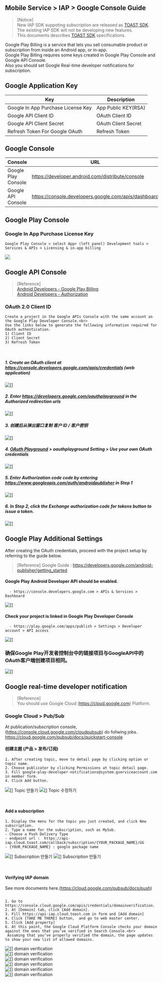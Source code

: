 ## Mobile Service > IAP > Google Console Guide

> [Notice]<br>
> New IAP SDK suppoting subscription are released as [TOAST SDK](http://docs.toast.com/ko/TOAST/ko/toast-sdk/overview/).<br>
> The existing IAP SDK will not be developing new features.<br>
> This documents describes [TOAST SDK](http://docs.toast.com/ko/TOAST/ko/toast-sdk/overview/) specifications.

Google Play Billing is a service that lets you sell consumable product or subscription from inside an Android app, or in-app.<br>
Google Play Billing requires some keys created in Google Play Console and Google API Console. <br>
Also you should set Google Real-time developer notifications for subscription.<br>





## Google Application Key

| Key | Description                                             |
| ---------------------------------- | ---------------------------------------------- |
| Google In App Purchase License Key | App Public KEY(RSA)       |
| Google API Client ID               | OAuth Client ID            |
| Google API Client Secret           | OAuth Client Secret        |
| Refresh Token For Google OAuth     | Refresh Token |


## Google Console
| Console        | URL                              |
| -------------- | ------------------------------- |
| Google Play Console | https://developer.android.com/distribute/console |
| Google API Console | https://console.developers.google.com/apis/dashboard |


## Google Play Console

### Google In App Purchase License Key
```
Google Play Console > select App> (left panel) Development tools > Services & APIs > Licensing & in-app billing
```
![](http://static.toastoven.net/prod_iap/iap_google_license_zh.png)


## Google API Console

> [Reference]<br>
> [Android Developers - Google Play Billing](http://developer.android.com/google/play/billing/billing_admin.html) <br>
> [Android Developers - Authorization](https://developers.google.com/identity/protocols/OAuth2WebServer)


### OAuth 2.0 Client ID
```
Create a project in the Google APIs Console with the same account as the Google Play Developer Console.<br> 
Use the links below to generate the following information required for OAuth authentication.  
1) Client ID  
2) Client Secret  
3) Refresh Token  
```
<br>

##### 1. Create an OAuth client at https://console.developers.google.com/apis/credentials (web application)
![[]](http://static.toastoven.net/prod_iap/iap_google_credentials_zh.png)


##### 2. Enter https://developers.google.com/oauthplayground in the Authorized redirection urls
![[]](http://static.toastoven.net/prod_iap/iap_google_Oauth_zh.png)


##### 3. 创建后从弹出窗口复制 客户 ID / 客户密钥
![[]](http://static.toastoven.net/prod_iap/iap_google_Oauth_clientSecret_zh.png)

##### 4. [OAuth Playground](https://developers.google.com/oauthplayground/) > oauthplayground Setting > Use your own OAuth credentials
![[]](http://static.toastoven.net/prod_iap/iap_g_03.png)


##### 5. Enter Authorization code code by entering https://www.googleapis.com/auth/androidpublisher in Step 1
![[]](http://static.toastoven.net/prod_iap/iap_g_04.png)


##### 6. In Step 2, click the Exchange authorization code for tokens button to issue a token.
![[]](http://static.toastoven.net/prod_iap/iap_g_05.png)



## Google Play Additional Settings

After creating the OAuth credentials, proceed with the project setup by referring to the guide below.

> [Reference]
> Google Guide : https://developers.google.com/android-publisher/getting_started

#### Google Play Android Developer API should be enabled.
```
  - https://console.developers.google.com > APIs & Services > Dashboard
```
![[]](http://static.toastoven.net/prod_iap/iap-console-google-console-1.png)
<br>

#### Check your project is linked in Google Play Developer Console
```
  - https://play.google.com/apps/publish > Settings > Developer account > API access
```
![[]](http://static.toastoven.net/prod_iap/iap-console-google-console-2.png)

### 确保Google Play开发者控制台中的链接项目与GoogleAPI中的OAuth客户端创建项目相同。
![[]](http://static.toastoven.net/prod_iap/iap_google_linked_zh.png)

## Google real-time developer notification 

> [Reference]<br>
> You should use Google Cloud (https://cloud.google.com) Platform. <br>




### Google Cloud > Pub/Sub

At publication/subscription console, (https://console.cloud.google.com/cloudpubsub) do follwing jobs.<br>
https://cloud.google.com/pubsub/docs/quickstart-console 

#### 创建主题 (产品 > 发布/订阅)

```
1. After creating topic, move to detail page by clicking option or topic name.
2. Choose publicator by clicking Permissions at topic detail page.
3. Fill google-play-developer-notifications@system.gserviceaccount.com in member form.
4. Click Add button.
```
![[] Topic 만들기](http://static.toastoven.net/prod_iap/iap_google_createTopic_zh.png)
![[] Topic 수정하기](http://static.toastoven.net/prod_iap/iap_google_addMember_zh.png)

<br>

#### Add a subscription
```
1. Display the menu for the topic you just created, and click New subscription.
2. Type a name for the subscription, such as MySub.
- Choose a Push Delivery Type
- endpoint url :  https://api-iap.cloud.toast.com/callback/subscription/{YOUR_PACKAGE_NAME}/GG
- {YOUR_PACKAGE_NAME} : google package name
```
![[] Subscription 만들기](http://static.toastoven.net/prod_iap/iap_google_new_subscirption_zh.png)
![[] Subscription 만들기](http://static.toastoven.net/prod_iap/iap_google_create_subscription_zh.png)

<br>

#### Verifying IAP domain

See more documents here.(https://cloud.google.com/pubsub/docs/push)

```

1. Go to https://console.cloud.google.com/apis/credentials/domainverification.
2. At [Domain] tab, click [Add domain].
3. Fill https://api-iap.cloud.toast.com in form and [Add domain]
4. Click [TAKE ME THERE] button,  and go to web master center.
5. Click [Add property]
6. At this point, the Google Cloud Platform Console checks your domain against the ones that you’ve verified in Search Console.<br>
 Assuming that you’ve properly verified the domain, the page updates to show your new list of allowed domains.

```
![[] domain verification](http://static.toastoven.net/prod_iap/iap-console-domain-verification_zh_1.png)<br>
![[] domain verification](http://static.toastoven.net/prod_iap/iap_google_add_domain_zh.png)<br>
![[] domain verification](http://static.toastoven.net/prod_iap/iap-console-domain-verification_zh_3.png)<br>
![[] domain verification](http://static.toastoven.net/prod_iap/google_domain_auth.png)<br>
![[] domain verification](http://static.toastoven.net/prod_iap/iap-console-domain-verification_zh_4.png)<br>
![[] domain verification](http://static.toastoven.net/prod_iap/iap-console-domain-verification_zh_5.png)<br>



